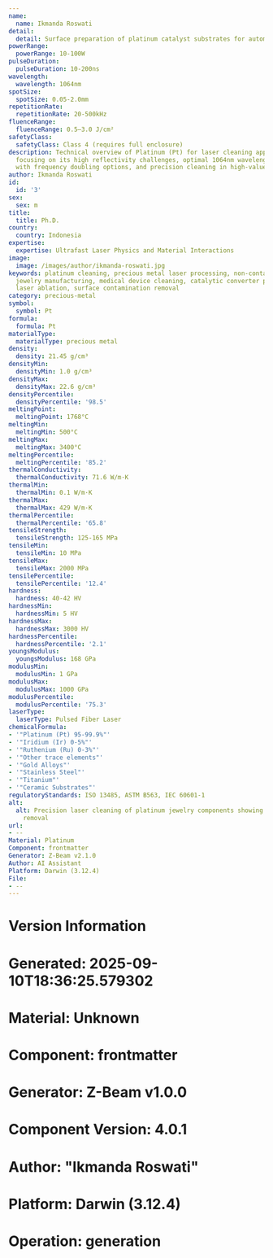 ```yaml
---
name:
  name: Ikmanda Roswati
detail:
  detail: Surface preparation of platinum catalyst substrates for automotive applications
powerRange:
  powerRange: 10-100W
pulseDuration:
  pulseDuration: 10-200ns
wavelength:
  wavelength: 1064nm
spotSize:
  spotSize: 0.05-2.0mm
repetitionRate:
  repetitionRate: 20-500kHz
fluenceRange:
  fluenceRange: 0.5–3.0 J/cm²
safetyClass:
  safetyClass: Class 4 (requires full enclosure)
description: Technical overview of Platinum (Pt) for laser cleaning applications,
  focusing on its high reflectivity challenges, optimal 1064nm wavelength interaction
  with frequency doubling options, and precision cleaning in high-value industries.
author: Ikmanda Roswati
id:
  id: '3'
sex:
  sex: m
title:
  title: Ph.D.
country:
  country: Indonesia
expertise:
  expertise: Ultrafast Laser Physics and Material Interactions
image:
  image: /images/author/ikmanda-roswati.jpg
keywords: platinum cleaning, precious metal laser processing, non-contact cleaning,
  jewelry manufacturing, medical device cleaning, catalytic converter preparation,
  laser ablation, surface contamination removal
category: precious-metal
symbol:
  symbol: Pt
formula:
  formula: Pt
materialType:
  materialType: precious metal
density:
  density: 21.45 g/cm³
densityMin:
  densityMin: 1.0 g/cm³
densityMax:
  densityMax: 22.6 g/cm³
densityPercentile:
  densityPercentile: '98.5'
meltingPoint:
  meltingPoint: 1768°C
meltingMin:
  meltingMin: 500°C
meltingMax:
  meltingMax: 3400°C
meltingPercentile:
  meltingPercentile: '85.2'
thermalConductivity:
  thermalConductivity: 71.6 W/m·K
thermalMin:
  thermalMin: 0.1 W/m·K
thermalMax:
  thermalMax: 429 W/m·K
thermalPercentile:
  thermalPercentile: '65.8'
tensileStrength:
  tensileStrength: 125-165 MPa
tensileMin:
  tensileMin: 10 MPa
tensileMax:
  tensileMax: 2000 MPa
tensilePercentile:
  tensilePercentile: '12.4'
hardness:
  hardness: 40-42 HV
hardnessMin:
  hardnessMin: 5 HV
hardnessMax:
  hardnessMax: 3000 HV
hardnessPercentile:
  hardnessPercentile: '2.1'
youngsModulus:
  youngsModulus: 168 GPa
modulusMin:
  modulusMin: 1 GPa
modulusMax:
  modulusMax: 1000 GPa
modulusPercentile:
  modulusPercentile: '75.3'
laserType:
  laserType: Pulsed Fiber Laser
chemicalFormula:
- '"Platinum (Pt) 95-99.9%"'
- '"Iridium (Ir) 0-5%"'
- '"Ruthenium (Ru) 0-3%"'
- '"Other trace elements"'
- '"Gold Alloys"'
- '"Stainless Steel"'
- '"Titanium"'
- '"Ceramic Substrates"'
regulatoryStandards: ISO 13485, ASTM B563, IEC 60601-1
alt:
  alt: Precision laser cleaning of platinum jewelry components showing selective contamination
    removal
url:
- --
Material: Platinum
Component: frontmatter
Generator: Z-Beam v2.1.0
Author: AI Assistant
Platform: Darwin (3.12.4)
File:
- --
---
```


# Version Information
# Generated: 2025-09-10T18:36:25.579302
# Material: Unknown
# Component: frontmatter
# Generator: Z-Beam v1.0.0
# Component Version: 4.0.1
# Author: "Ikmanda Roswati"
# Platform: Darwin (3.12.4)
# Operation: generation
